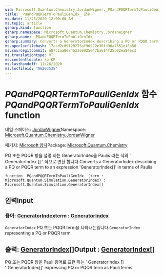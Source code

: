 ```yaml
---
uid: Microsoft.Quantum.Chemistry.JordanWigner._PQandPQQRTermToPauliGenIdx_
title: _PQandPQQRTermToPauliGenIdx_ 함수
ms.date: 11/25/2020 12:00:00 AM
ms.topic: article
qsharp.kind: function
qsharp.namespace: Microsoft.Quantum.Chemistry.JordanWigner
qsharp.name: _PQandPQQRTermToPauliGenIdx_
qsharp.summary: Converts a GeneratorIndex describing a PQ or PQQR term to an expression 'GeneratorIndex[]' in terms of Paulis
ms.openlocfilehash: 17acd2c09129275af90222e30fd96a7551e18b50
ms.sourcegitcommit: a87c1aa8e7453360025e47ba614f25b02ea84ec3
ms.translationtype: MT
ms.contentlocale: ko-KR
ms.lasthandoff: 11/26/2020
ms.locfileid: "96203538"
---
```

# <a name="_pqandpqqrtermtopauligenidx_-function"></a><span data-ttu-id="c022e-102">_PQandPQQRTermToPauliGenIdx_ 함수</span><span class="sxs-lookup"><span data-stu-id="c022e-102">_PQandPQQRTermToPauliGenIdx_ function</span></span>

<span data-ttu-id="c022e-103">네임 스페이스: [JordanWigner](xref:Microsoft.Quantum.Chemistry.JordanWigner)</span><span class="sxs-lookup"><span data-stu-id="c022e-103">Namespace: [Microsoft.Quantum.Chemistry.JordanWigner](xref:Microsoft.Quantum.Chemistry.JordanWigner)</span></span>

<span data-ttu-id="c022e-104">패키지: [Microsoft 양자](https://nuget.org/packages/Microsoft.Quantum.Chemistry)</span><span class="sxs-lookup"><span data-stu-id="c022e-104">Package: [Microsoft.Quantum.Chemistry](https://nuget.org/packages/Microsoft.Quantum.Chemistry)</span></span>


<span data-ttu-id="c022e-105">PQ 또는 PQQR 항을 설명 하는 GeneratorIndex을 Paulis 라는 식의 ' GeneratorIndex [] ' 식으로 변환 합니다.</span><span class="sxs-lookup"><span data-stu-id="c022e-105">Converts a GeneratorIndex describing a PQ or PQQR term to an expression 'GeneratorIndex[]' in terms of Paulis</span></span>

```qsharp
function _PQandPQQRTermToPauliGenIdx_ (term : Microsoft.Quantum.Simulation.GeneratorIndex) : Microsoft.Quantum.Simulation.GeneratorIndex[]
```


## <a name="input"></a><span data-ttu-id="c022e-106">입력</span><span class="sxs-lookup"><span data-stu-id="c022e-106">Input</span></span>

### <a name="term--generatorindex"></a><span data-ttu-id="c022e-107">용어: [GeneratorIndex](xref:Microsoft.Quantum.Simulation.GeneratorIndex)</span><span class="sxs-lookup"><span data-stu-id="c022e-107">term : [GeneratorIndex](xref:Microsoft.Quantum.Simulation.GeneratorIndex)</span></span>

<span data-ttu-id="c022e-108">`GeneratorIndex` PQ 또는 PQQR term을 나타내는입니다.</span><span class="sxs-lookup"><span data-stu-id="c022e-108">`GeneratorIndex` representing a PQ or PQQR term.</span></span>



## <a name="output--generatorindex"></a><span data-ttu-id="c022e-109">출력: [GeneratorIndex](xref:Microsoft.Quantum.Simulation.GeneratorIndex)[]</span><span class="sxs-lookup"><span data-stu-id="c022e-109">Output : [GeneratorIndex](xref:Microsoft.Quantum.Simulation.GeneratorIndex)[]</span></span>

<span data-ttu-id="c022e-110">PQ 또는 PQQR 항을 Pauli 용어로 표현 하는 ' GeneratorIndex [] '</span><span class="sxs-lookup"><span data-stu-id="c022e-110">'GeneratorIndex[]' expressing PQ or PQQR term as Pauli terms.</span></span>
